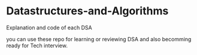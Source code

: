 # Datastructures-and-Algorithms
Explanation and code of each DSA

you can use these repo for learning or reviewing DSA and also becomming ready for Tech interview.
